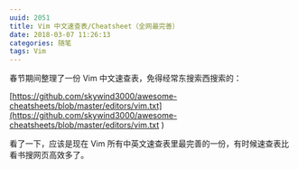 ```yaml
---
uuid: 2051
title: Vim 中文速查表/Cheatsheet（全网最完善）
date: 2018-03-07 11:26:13
categories: 随笔
tags: Vim
---
```

春节期间整理了一份 Vim 中文速查表，免得经常东搜索西搜索的：

[https://github.com/skywind3000/awesome-cheatsheets/blob/master/editors/vim.txt](https://github.com/skywind3000/awesome-cheatsheets/blob/master/editors/vim.txt )

看了一下，应该是现在 Vim 所有中英文速查表里最完善的一份，有时候速查表比看书搜网页高效多了。

